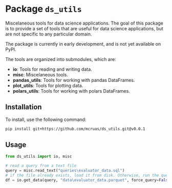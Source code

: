 # Package `ds_utils`
Miscelaneous tools for data science applications. The goal of this package is to provide a set of tools that are useful for data science applications, but are not specific to any particular domain.

The package is currently in early development, and is not yet available on PyPI.

The tools are organized into submodules, which are:

- **io**: Tools for reading and writing data.
- **misc**: Miscelaneous tools.
- **pandas_utils**: Tools for working with pandas DataFrames.
- **plot_utils**: Tools for plotting data.
- **polars_utils**: Tools for working with polars DataFrames.


## Installation

To install, use the following command:

```bash
pip install git+https://github.com/mcruas/ds_utils.git@v0.0.1
```

## Usage

```python
from ds_utils import io, misc

# read a query from a text file
query = misc.read_text("queries\evaluator_data.sql")
# if the file already exists, load it from disk. Otherwise, run the query, save the result to disk and return it.
df = io.get_data(query, "data\evaluator_data.parquet", force_query=False, project_id="my_project", save=True)
```
